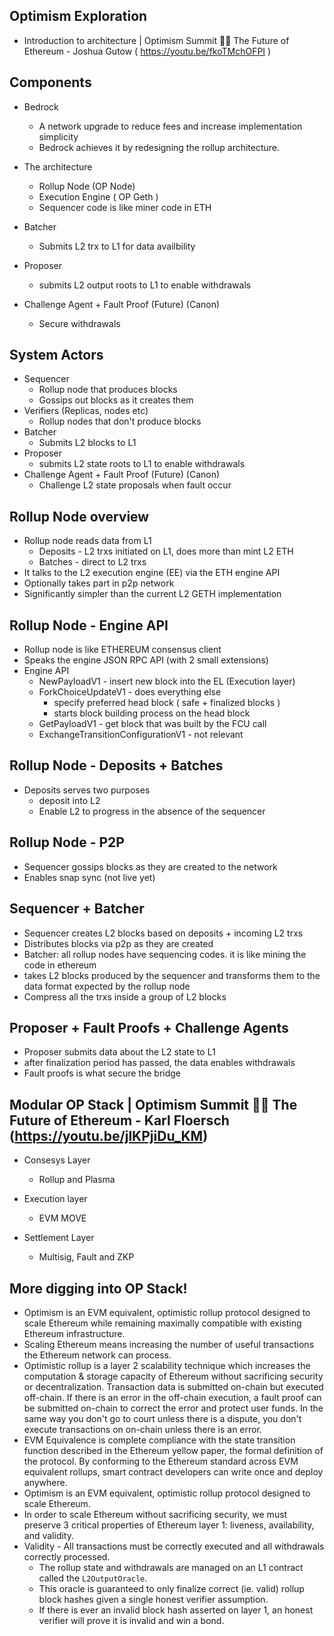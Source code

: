 ## Optimism Exploration

- Introduction to architecture | Optimism Summit 🔴✨ The Future of Ethereum - Joshua Gutow ( https://youtu.be/fkoTMchOFPI )

## Components

- Bedrock
    - A network upgrade to reduce fees and increase implementation simplicity
    - Bedrock achieves it by redesigning the rollup architecture.
- The architecture
    - Rollup Node (OP Node) 
    - Execution Engine ( OP Geth )
    - Sequencer code is like miner code in ETH
- Batcher
    - Submits L2 trx to L1 for data availbility
    
- Proposer
    - submits L2 output roots to L1 to enable withdrawals
 
 - Challenge Agent + Fault Proof (Future) (Canon)
    - Secure withdrawals

## System Actors

- Sequencer 
    - Rollup node that produces blocks
    - Gossips out blocks as it creates them
- Verifiers (Replicas, nodes etc)
    - Rollup nodes that don't produce blocks
- Batcher
    - Submits L2 blocks to L1
- Proposer
    - submits L2 state roots to L1 to enable withdrawals
 - Challenge Agent + Fault Proof (Future) (Canon)
    - Challenge L2 state proposals when fault occur

## Rollup Node overview

- Rollup node reads data from L1
    - Deposits - L2 trxs initiated on L1, does more than mint L2 ETH 
    - Batches - direct to L2 trxs
- It talks to the L2 execution engine (EE) via the ETH engine API
- Optionally takes part in p2p network
- Significantly simpler than the current L2 GETH implementation

## Rollup Node - Engine API
- Rollup node is like ETHEREUM consensus client
- Speaks the engine JSON RPC API (with 2 small extensions)
- Engine API
    - NewPayloadV1 - insert new block into the EL (Execution layer)
    - ForkChoiceUpdateV1 - does everything else
        - specify preferred head block ( safe + finalized blocks )
        - starts block building process on the head block
    - GetPayloadV1 - get block that was built by the FCU call
    - ExchangeTransitionConfigurationV1 - not relevant
    
## Rollup Node - Deposits + Batches
- Deposits serves two purposes
    - deposit into L2
    - Enable L2 to progress in the absence of the sequencer
    
## Rollup Node - P2P
- Sequencer gossips blocks as they are created to the network
- Enables snap sync (not live yet)

## Sequencer + Batcher
- Sequencer creates L2 blocks based on deposits + incoming L2 trxs
- Distributes blocks via p2p as they are created
- Batcher: all rollup nodes have sequencing codes. it is like mining the code in ethereum
- takes L2 blocks produced by the sequencer and transforms them to the data format expected by the rollup node
- Compress all the trxs inside a group of L2 blocks

## Proposer + Fault Proofs + Challenge Agents
- Proposer submits data about the L2 state to L1
- after finalization period has passed, the data enables withdrawals
- Fault proofs is what secure the bridge 

## Modular OP Stack | Optimism Summit 🔴✨ The Future of Ethereum - Karl Floersch (https://youtu.be/jlKPjiDu_KM)

- Consesys Layer
    - Rollup and Plasma
    
- Execution layer
    - EVM MOVE
    
- Settlement Layer
    - Multisig, Fault and ZKP

## More digging into OP Stack!

- Optimism is an EVM equivalent, optimistic rollup protocol designed to scale Ethereum while remaining maximally compatible with existing Ethereum infrastructure. 
- Scaling Ethereum means increasing the number of useful transactions the Ethereum network can process.
- Optimistic rollup is a layer 2 scalability technique which increases the computation & storage capacity of Ethereum without sacrificing security or decentralization. Transaction data is submitted on-chain but executed off-chain. If there is an error in the off-chain execution, a fault proof can be submitted on-chain to correct the error and protect user funds. In the same way you don't go to court unless there is a dispute, you don't execute transactions on on-chain unless there is an error.
- EVM Equivalence is complete compliance with the state transition function described in the Ethereum yellow paper, the formal definition of the protocol. By conforming to the Ethereum standard across EVM equivalent rollups, smart contract developers can write once and deploy anywhere.
- Optimism is an EVM equivalent, optimistic rollup protocol designed to scale Ethereum.
- In order to scale Ethereum without sacrificing security, we must preserve 3 critical properties of Ethereum layer 1: liveness, availability, and validity.
- Validity - All transactions must be correctly executed and all withdrawals correctly processed.
    - The rollup state and withdrawals are managed on an L1 contract called the `L2OutputOracle`. 
    - This oracle is guaranteed to only finalize correct (ie. valid) rollup block hashes given a single honest verifier assumption. 
    - If there is ever an invalid block hash asserted on layer 1, an honest verifier will prove it is invalid and win a bond.

  
